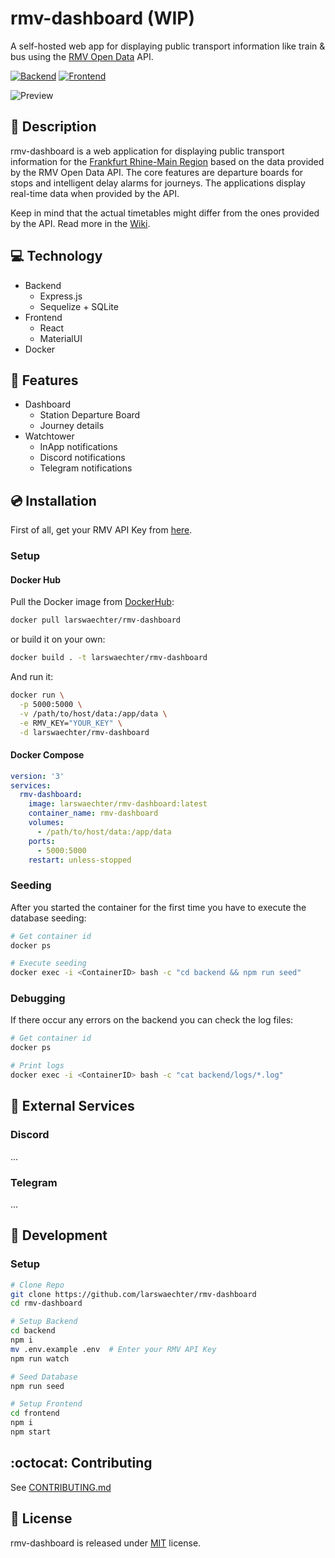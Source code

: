 # rmv-dashboard (WIP)

A self-hosted web app for displaying public transport information like train & bus using the [RMV Open Data](https://opendata.rmv.de/site/start.html) API.

[![Backend](https://github.com/larswaechter/rmv-dashboard/actions/workflows/backend.yml/badge.svg)](https://github.com/larswaechter/rmv-dashboard/actions/workflows/backend.yml)
[![Frontend](https://github.com/larswaechter/rmv-dashboard/actions/workflows/frontend.yml/badge.svg)](https://github.com/larswaechter/rmv-dashboard/actions/workflows/frontend.yml)

![Preview](https://user-images.githubusercontent.com/11744028/196059284-17f40ac5-c390-4168-b243-00bf539f55a1.png)

## 📍 Description

rmv-dashboard is a web application for displaying public transport information for the [Frankfurt Rhine-Main Region](https://en.wikipedia.org/wiki/Frankfurt_Rhine-Main) based on the data provided by the RMV Open Data API. The core features are departure boards for stops and intelligent delay alarms for journeys. The applications display real-time data when provided by the API.

Keep in mind that the actual timetables might differ from the ones provided by the API. Read more in the [Wiki](https://github.com/larswaechter/rmv-dashboard/wiki).

## 💻 Technology

- Backend
  - Express.js
  - Sequelize + SQLite
- Frontend
  - React
  - MaterialUI
- Docker

## :pushpin: Features

- Dashboard
  - Station Departure Board
  - Journey details
- Watchtower
  - InApp notifications
  - Discord notifications
  - Telegram notifications

## :cd: Installation

First of all, get your RMV API Key from [here](https://opendata.rmv.de/site/anmeldeseite.html).

### Setup

#### Docker Hub

Pull the Docker image from [DockerHub](https://hub.docker.com/r/larswaechter/rmv-dashboard):

```bash
docker pull larswaechter/rmv-dashboard
```

or build it on your own:

```bash
docker build . -t larswaechter/rmv-dashboard
```

And run it:

```bash
docker run \
  -p 5000:5000 \
  -v /path/to/host/data:/app/data \
  -e RMV_KEY="YOUR_KEY" \
  -d larswaechter/rmv-dashboard
```

#### Docker Compose

```yml
version: '3'
services:
  rmv-dashboard:
    image: larswaechter/rmv-dashboard:latest
    container_name: rmv-dashboard
    volumes:
      - /path/to/host/data:/app/data
    ports:
      - 5000:5000
    restart: unless-stopped
```

### Seeding

After you started the container for the first time you have to execute the database seeding:

```bash
# Get container id
docker ps

# Execute seeding
docker exec -i <ContainerID> bash -c "cd backend && npm run seed"
```

### Debugging

If there occur any errors on the backend you can check the log files:

```bash
# Get container id
docker ps

# Print logs
docker exec -i <ContainerID> bash -c "cat backend/logs/*.log"
```

## 🧩 External Services

### Discord

...

### Telegram

...

## :hammer: Development

### Setup

```bash
# Clone Repo
git clone https://github.com/larswaechter/rmv-dashboard
cd rmv-dashboard

# Setup Backend
cd backend
npm i
mv .env.example .env  # Enter your RMV API Key
npm run watch

# Seed Database
npm run seed

# Setup Frontend
cd frontend
npm i
npm start
```

## :octocat: Contributing

See [CONTRIBUTING.md](https://github.com/larswaechter/rmv-dashboard/blob/main/CONTRIBUTING.md)

## 🔑 License

rmv-dashboard is released under [MIT](https://github.com/larswaechter/rmv-dashboard/blob/main/LICENSE) license.
